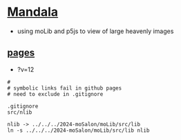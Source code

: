 # [Mandala](https://github.com/jht9629-nyu/Mandala)

- using moLib and p5js to view of large heavenly images

## [pages](https://jht9629-nyu.github.io/Mandala/src/)

- ?v=12

```
#
# symbolic links fail in github pages
# need to exclude in .gitignore

.gitignore
src/nlib

nlib -> ../../../2024-moSalon/moLib/src/lib
ln -s ../../../2024-moSalon/moLib/src/lib nlib

```
